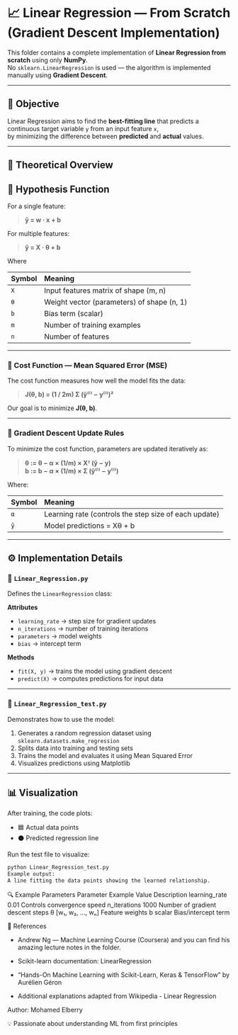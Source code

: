 # 📈 Linear Regression — From Scratch (Gradient Descent Implementation)

This folder contains a complete implementation of **Linear Regression from scratch** using only **NumPy**.  
No `sklearn.LinearRegression` is used — the algorithm is implemented manually using **Gradient Descent**.

---

## 🎯 Objective

Linear Regression aims to find the **best-fitting line** that predicts a continuous target variable `y` from an input feature `x`,  
by minimizing the difference between **predicted** and **actual** values.

---

## 🧠 Theoretical Overview

## 🔹 Hypothesis Function

For a single feature:

> **ŷ = w · x + b**

For multiple features:

> **ŷ = X · θ + b**


Where

| Symbol | Meaning |
|:-------|:---------|
| `X` | Input features matrix of shape (m, n) |
| `θ` | Weight vector (parameters) of shape (n, 1) |
| `b` | Bias term (scalar) |
| `m` | Number of training examples |
| `n` | Number of features |

---

### 🔹 Cost Function — Mean Squared Error (MSE)

The cost function measures how well the model fits the data:

> **J(θ, b) = (1 / 2m) Σ (ŷ⁽ⁱ⁾ − y⁽ⁱ⁾)²**


Our goal is to minimize **J(θ, b)**.

---

### 🔹 Gradient Descent Update Rules

To minimize the cost function, parameters are updated iteratively as:

> **θ := θ − α × (1/m) × Xᵀ (ŷ − y)**  
> **b := b − α × (1/m) × Σ (ŷ⁽ⁱ⁾ − y⁽ⁱ⁾)**


Where:

| Symbol | Meaning |
|:-------|:---------|
| `α` | Learning rate (controls the step size of each update) |
| `ŷ` | Model predictions = Xθ + b |

---

## ⚙️ Implementation Details

### 🔸 `Linear_Regression.py`

Defines the `LinearRegression` class:

**Attributes**
- `learning_rate` → step size for gradient updates  
- `n_iterations` → number of training iterations  
- `parameters` → model weights  
- `bias` → intercept term  

**Methods**
- `fit(X, y)` → trains the model using gradient descent  
- `predict(X)` → computes predictions for input data  

---

### 🔸 `Linear_Regression_test.py`

Demonstrates how to use the model:
1. Generates a random regression dataset using `sklearn.datasets.make_regression`
2. Splits data into training and testing sets
3. Trains the model and evaluates it using Mean Squared Error
4. Visualizes predictions using Matplotlib

---

## 📊 Visualization

After training, the code plots:
- 🟦 Actual data points  
- ⚫ Predicted regression line  

Run the test file to visualize:
```bash
python Linear_Regression_test.py
Example output:
A line fitting the data points showing the learned relationship.
```

🔍 Example Parameters
Parameter	Example Value	Description
learning_rate	0.01	Controls convergence speed
n_iterations	1000	Number of gradient descent steps
θ	[w₁, w₂, …, wₙ]	Feature weights
b	scalar	Bias/intercept term

🧾 References

- Andrew Ng — Machine Learning Course (Coursera) and you can find his amazing lecture notes in the folder.

- Scikit-learn documentation: LinearRegression

- “Hands-On Machine Learning with Scikit-Learn, Keras & TensorFlow” by Aurélien Géron

- Additional explanations adapted from Wikipedia - Linear Regression

Author: Mohamed Elberry

💡 Passionate about understanding ML from first principles






